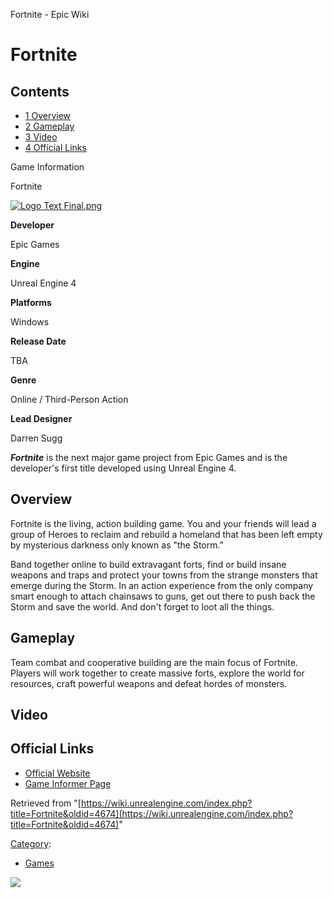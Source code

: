 Fortnite - Epic Wiki                    

Fortnite
========

Contents
--------

*   [1 Overview](#Overview)
*   [2 Gameplay](#Gameplay)
*   [3 Video](#Video)
*   [4 Official Links](#Official_Links)

Game Information

Fortnite

[![Logo Text Final.png](https://d3ar1piqh1oeli.cloudfront.net/9/95/Logo_Text_Final.png/240px-Logo_Text_Final.png)](/File:Logo_Text_Final.png)

**Developer**

Epic Games

**Engine**

Unreal Engine 4

**Platforms**

Windows

**Release Date**

TBA

**Genre**

Online / Third-Person Action

**Lead Designer**

Darren Sugg

_**Fortnite**_ is the next major game project from Epic Games and is the developer's first title developed using Unreal Engine 4.

Overview
--------

Fortnite is the living, action building game. You and your friends will lead a group of Heroes to reclaim and rebuild a homeland that has been left empty by mysterious darkness only known as "the Storm."

Band together online to build extravagant forts, find or build insane weapons and traps and protect your towns from the strange monsters that emerge during the Storm. In an action experience from the only company smart enough to attach chainsaws to guns, get out there to push back the Storm and save the world. And don't forget to loot all the things.

Gameplay
--------

Team combat and cooperative building are the main focus of Fortnite. Players will work together to create massive forts, explore the world for resources, craft powerful weapons and defeat hordes of monsters.

Video
-----

Official Links
--------------

*   [Official Website](http://www.fortnite.com/)
*   [Game Informer Page](http://www.gameinformer.com/fortnite)

Retrieved from "[https://wiki.unrealengine.com/index.php?title=Fortnite&oldid=4674](https://wiki.unrealengine.com/index.php?title=Fortnite&oldid=4674)"

[Category](/Special:Categories "Special:Categories"):

*   [Games](/Category:Games "Category:Games")

  ![](https://tracking.unrealengine.com/track.png)